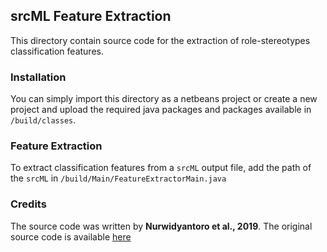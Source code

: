 ## srcML Feature Extraction

This directory contain source code for the extraction of role-stereotypes classification features.

### Installation
You can simply import this directory as a netbeans project or create a new project and upload the required java packages and packages available in ```/build/classes```.

### Feature Extraction
To extract classification features from a `srcML` output file, add the path of the `srcML` in `/build/Main/FeatureExtractorMain.java`

### Credits
The source code was written by **Nurwidyantoro et al., 2019**. The original source code is available [here](http://oss.models-db.com/Downloads/EASE2019_ReplicationPackage/)